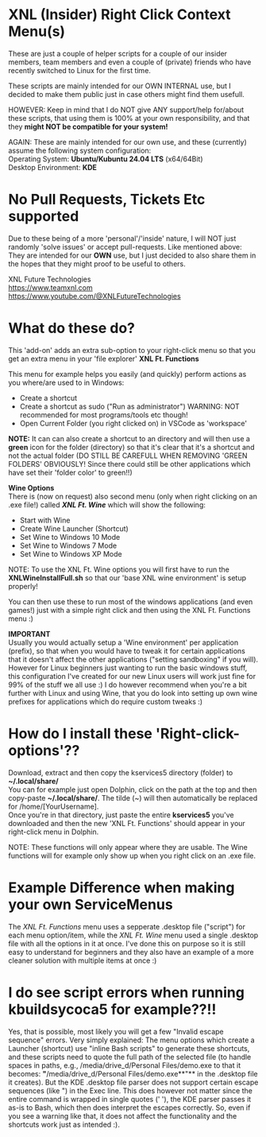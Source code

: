 # XNL (Insider) Right Click Context Menu(s)
These are just a couple of helper scripts for a couple of our insider members, team members and even a couple of (private) friends who have recently switched to Linux for the first time.
  
These scripts are mainly intended for our OWN INTERNAL use, but I decided to make them public just in case others might find them usefull. 
  
HOWEVER: Keep in mind that I do NOT give ANY support/help for/about these scripts, that using them is 100% at your own responsibility, and that they **might NOT be compatible for your system!**  
  
AGAIN: These are mainly intended for our own use, and these (currently) assume the following system configuration:  
Operating System: **Ubuntu/Kubuntu 24.04 LTS** (x64/64Bit)  
Desktop Environment: **KDE**  

# No Pull Requests, Tickets Etc supported
Due to these being of a more 'personal'/'inside' nature, I will NOT just randomly 'solve issues' or accept pull-requests. Like mentioned above: They are intended for our **OWN** use, but I just decided to also share them in the hopes that they might proof to be useful to others.
  
XNL Future Technologies  
https://www.teamxnl.com  
https://www.youtube.com/@XNLFutureTechnologies  

# What do these do?
This 'add-on' adds an extra sub-option to your right-click menu so that you get an extra menu in your 'file explorer' **XNL Ft. Functions**  
  
This menu for example helps you easily (and quickly) perform actions as you where/are used to in Windows:
- Create a shortcut
- Create a shortcut as sudo ("Run as administrator") WARNING: NOT recommended for most programs/tools etc though!
- Open Current Folder (you right clicked on) in VSCode as 'workspace'

**NOTE:** It can can also create a shortcut to an directory and will then use a **green** icon for the folder (directory) so that it's clear that it's a shortcut and not the actual folder (DO STILL BE CAREFULL WHEN REMOVING 'GREEN FOLDERS' OBVIOUSLY! Since there could still be other applications which have set their 'folder color' to green!!)
  
**Wine Options**  
There is (now on request) also second menu (only when right clicking on an .exe file!) called ***XNL Ft. Wine*** which will show the following:
- Start with Wine
- Create Wine Launcher (Shortcut)
- Set Wine to Windows 10 Mode
- Set Wine to Windows 7 Mode
- Set Wine to Windows XP Mode

NOTE: To use the XNL Ft. Wine options you will first have to run the **XNLWineInstallFull.sh** so that our 'base XNL wine environment' is setup properly!  
  
You can then use these to run most of the windows applications (and even games!) just with a simple right click and then using the XNL Ft. Functions menu :)  

**IMPORTANT**  
Usually you would actually setup a 'Wine environment' per application (prefix), so that when you would have to tweak it for certain applications that it doesn't affect the other applications ("setting sandboxing" if you will). However for Linux beginners just wanting to run the basic windows stuff, this configuration I've created for our new Linux users will work just fine for 99% of the stuff we all use :) I do however recommend when you're a bit further with Linux and using Wine, that you do look into setting up own wine prefixes for applications which do require custom tweaks :)

  
# How do I install these 'Right-click-options'??
Download, extract and then copy the kservices5 directory (folder) to **~/.local/share/**  
You can for example just open Dolphin, click on the path at the top and then copy-paste **~/.local/share/**. The tilde (~) will then automatically be replaced for /home/[YourUsername].  
Once you're in that directory, just paste the entire **kservices5** you've downloaded and then the new 'XNL Ft. Functions' should appear in your right-click menu in Dolphin.  
  
NOTE: These functions will only appear where they are usable. The Wine functions will for example only show up when you right click on an .exe file.

# Example Difference when making your own ServiceMenus
The *XNL Ft. Functions* menu uses a sepperate .desktop file ("script") for each menu option/item, while the *XNL Ft. Wine* menu used a single .desktop file with all the options in it at once. I've done this on purpose so it is still easy to understand for beginners and they also have an example of a more cleaner solution with multiple items at once :)

# I do see script errors when running kbuildsycoca5 for example??!!
Yes, that is possible, most likely you will get a few "Invalid escape sequence" errors. Very simply explained: The menu options which create a Launcher (shortcut) use "inline Bash scripts" to generate these shortcuts, and these scripts need to quote the full path of the selected file (to handle spaces in paths, e.g., /media/drive_d/Personal Files/demo.exe to that it becomes: **"**/media/drive_d/Personal Files/demo.exe**"** in the .desktop file it creates). But the KDE .desktop file parser does not support certain escape sequences (like \") in the Exec line. This does however not matter since the entire command is wrapped in single quotes (' '), the KDE parser passes it as-is to Bash, which then does interpret the escapes correctly. So, even if you see a warning like that, it does not affect the functionality and the shortcuts work just as intended :).




